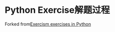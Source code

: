 <!--
 * @Descripttion: 
 * @version: 
 * @Author: ybzhang
 * @Date: 2020-11-24 21:20:50
 * @LastEditors: ybzhang
 * @LastEditTime: 2020-11-24 21:24:13
-->
# Python Exercise解题过程
Forked from[Exercism exercises in Python][1]


[1]:https://github.com/exercism/python